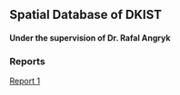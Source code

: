 ## Spatial Database of DKIST
#### Under the supervision of Dr. Rafal Angryk

### Reports
[Report 1](week_1.md)